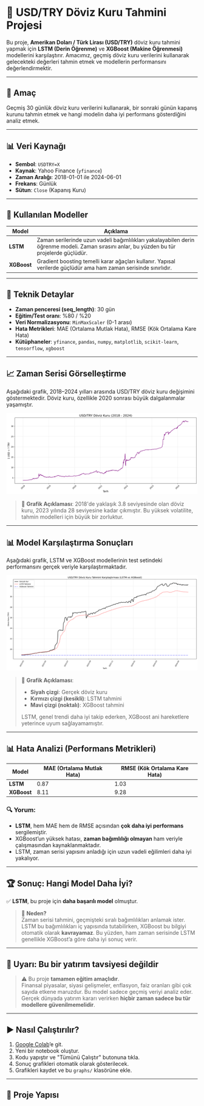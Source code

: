 # 💱 USD/TRY Döviz Kuru Tahmini Projesi

Bu proje, **Amerikan Doları / Türk Lirası (USD/TRY)** döviz kuru tahmini yapmak için **LSTM (Derin Öğrenme)** ve **XGBoost (Makine Öğrenmesi)** modellerini karşılaştırır. Amacımız, geçmiş döviz kuru verilerini kullanarak gelecekteki değerleri tahmin etmek ve modellerin performansını değerlendirmektir.

---

## 🎯 Amaç
Geçmiş 30 günlük döviz kuru verilerini kullanarak, bir sonraki günün kapanış kurunu tahmin etmek ve hangi modelin daha iyi performans gösterdiğini analiz etmek.

---

## 📊 Veri Kaynağı
- **Sembol**: `USDTRY=X`
- **Kaynak**: Yahoo Finance (`yfinance`)
- **Zaman Aralığı**: 2018-01-01 ile 2024-06-01
- **Frekans**: Günlük
- **Sütun**: `Close` (Kapanış Kuru)

---

## 🧠 Kullanılan Modeller
| Model      | Açıklama |
|-----------|--------|
| **LSTM**  | Zaman serilerinde uzun vadeli bağımlılıkları yakalayabilen derin öğrenme modeli. Zaman sırasını anlar, bu yüzden bu tür projelerde güçlüdür. |
| **XGBoost** | Gradient boosting temelli karar ağaçları kullanır. Yapısal verilerde güçlüdür ama ham zaman serisinde sınırlıdır. |

---

## 🔧 Teknik Detaylar
- **Zaman penceresi (seq_length)**: 30 gün
- **Eğitim/Test oranı**: %80 / %20
- **Veri Normalizasyonu**: `MinMaxScaler` (0-1 arası)
- **Hata Metrikleri**: MAE (Ortalama Mutlak Hata), RMSE (Kök Ortalama Kare Hata)
- **Kütüphaneler**: `yfinance`, `pandas`, `numpy`, `matplotlib`, `scikit-learn`, `tensorflow`, `xgboost`

---

## 📈 Zaman Serisi Görselleştirme

Aşağıdaki grafik, 2018–2024 yılları arasında USD/TRY döviz kuru değişimini göstermektedir. Döviz kuru, özellikle 2020 sonrası büyük dalgalanmalar yaşamıştır.

![USD/TRY Zaman Serisi](2018_2024_yillari_arasinda_usdtry_doviz_kuru_degisimi.png)

> 📌 **Grafik Açıklaması**: 2018'de yaklaşık 3.8 seviyesinde olan döviz kuru, 2023 yılında 28 seviyesine kadar çıkmıştır. Bu yüksek volatilite, tahmin modelleri için büyük bir zorluktur.

---

## 📊 Model Karşılaştırma Sonuçları

Aşağıdaki grafik, LSTM ve XGBoost modellerinin test setindeki performansını gerçek veriyle karşılaştırmaktadır.

![Model Karşılaştırma](usdtry_doviz_kuru_tahmini_karsilastirmasi_LSTMvsXGBoost.png)

> 📌 **Grafik Açıklaması**: 
> - **Siyah çizgi**: Gerçek döviz kuru
> - **Kırmızı çizgi (kesikli)**: LSTM tahmini
> - **Mavi çizgi (noktalı)**: XGBoost tahmini
> 
> LSTM, genel trendi daha iyi takip ederken, XGBoost ani hareketlere yeterince uyum sağlayamamıştır.

---

## 📊 Hata Analizi (Performans Metrikleri)

| Model      | MAE (Ortalama Mutlak Hata) | RMSE (Kök Ortalama Kare Hata) |
|-----------|----------------------------|-------------------------------|
| **LSTM**  | 0.87                       | 1.03                          |
| **XGBoost** | 8.11                     | 9.28                          |

### 🔍 Yorum:
- **LSTM**, hem MAE hem de RMSE açısından **çok daha iyi performans** sergilemiştir.
- XGBoost’un yüksek hatası, **zaman bağımlılığı olmayan** ham veriyle çalışmasından kaynaklanmaktadır.
- LSTM, zaman serisi yapısını anladığı için uzun vadeli eğilimleri daha iyi yakalıyor.

---

## 🏆 Sonuç: Hangi Model Daha İyi?

✅ **LSTM**, bu proje için **daha başarılı model** olmuştur.

> 🔎 **Neden?**  
> Zaman serisi tahmini, geçmişteki sıralı bağımlılıkları anlamak ister. LSTM bu bağımlılıkları iç yapısında tutabilirken, XGBoost bu bilgiyi otomatik olarak **kavrayamaz**. Bu yüzden, ham zaman serisinde LSTM genellikle XGBoost’a göre daha iyi sonuç verir.

---

## 🚫 Uyarı: Bu bir yatırım tavsiyesi değildir

> ⚠️ Bu proje **tamamen eğitim amaçlıdır**.  
> Finansal piyasalar, siyasi gelişmeler, enflasyon, faiz oranları gibi çok sayıda etkene maruzdur. Bu model sadece geçmiş veriyi analiz eder. Gerçek dünyada yatırım kararı verirken **hiçbir zaman sadece bu tür modellere güvenilmemelidir**.

---

## ▶️ Nasıl Çalıştırılır?

1. [Google Colab](https://colab.research.google.com)’e git.
2. Yeni bir notebook oluştur.
3. Kodu yapıştır ve "Tümünü Çalıştır" butonuna tıkla.
4. Sonuç grafikleri otomatik olarak gösterilecek.
5. Grafikleri kaydet ve bu `graphs/` klasörüne ekle.

---

## 📁 Proje Yapısı
